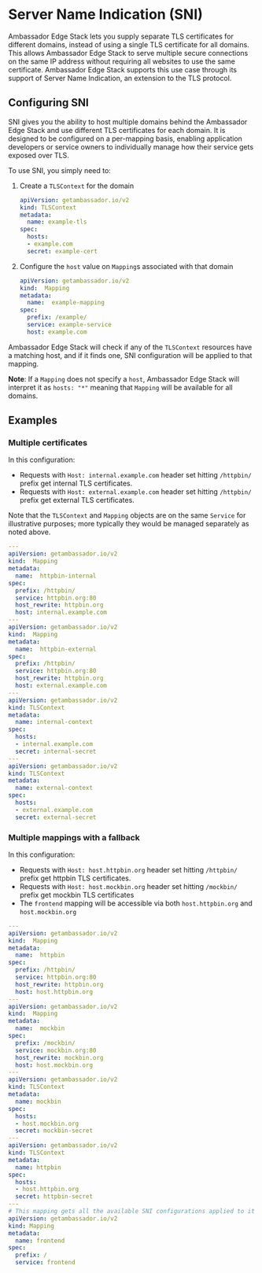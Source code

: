 # Server Name Indication (SNI)

Ambassador Edge Stack lets you supply separate TLS certificates for different domains, instead of using a single TLS certificate for all domains. This allows Ambassador Edge Stack to serve multiple secure connections on the same IP address without requiring all websites to use the same certificate. Ambassador Edge Stack supports this use case through its support of Server Name Indication, an extension to the TLS protocol.

## Configuring SNI

SNI gives you the ability to host multiple domains behind the Ambassador Edge Stack and use different TLS certificates for each domain. It is designed to be configured on a per-mapping basis, enabling application developers or service owners to individually manage how their service gets exposed over TLS.

To use SNI, you simply need to:

1. Create a `TLSContext` for the domain

    ```yaml
    apiVersion: getambassador.io/v2
    kind: TLSContext
    metadata:
      name: example-tls
    spec:
      hosts: 
      - example.com
      secret: example-cert
    ```

2. Configure the `host` value on `Mapping`s associated with that domain

    ```yaml
    apiVersion: getambassador.io/v2
    kind:  Mapping
    metadata:
      name:  example-mapping
    spec:
      prefix: /example/
      service: example-service
      host: example.com
    ```

Ambassador Edge Stack will check if any of the `TLSContext` resources have a matching host, and if it finds one, SNI configuration will be applied to that mapping. 

**Note**: If a `Mapping` does not specify a `host`, Ambassador Edge Stack will interpret it as `hosts: "*"` meaning that `Mapping` will be available for all domains.

## Examples

### Multiple certificates

In this configuration:

* Requests with `Host: internal.example.com` header set hitting `/httpbin/` prefix get internal TLS certificates.
* Requests with `Host: external.example.com` header set hitting `/httpbin/` prefix get external TLS certificates.    

Note that the `TLSContext` and `Mapping` objects are on the same `Service` for illustrative purposes; more typically they would be managed separately as noted above.

```yaml
---
apiVersion: getambassador.io/v2
kind:  Mapping
metadata:
  name:  httpbin-internal
spec:
  prefix: /httpbin/
  service: httpbin.org:80
  host_rewrite: httpbin.org
  host: internal.example.com
---
apiVersion: getambassador.io/v2
kind:  Mapping
metadata:
  name:  httpbin-external
spec:
  prefix: /httpbin/
  service: httpbin.org:80
  host_rewrite: httpbin.org
  host: external.example.com
---
apiVersion: getambassador.io/v2
kind: TLSContext
metadata:
  name: internal-context
spec:
  hosts:
  - internal.example.com
  secret: internal-secret
---
apiVersion: getambassador.io/v2
kind: TLSContext
metadata:
  name: external-context
spec:
  hosts:
  - external.example.com
  secret: external-secret
```

### Multiple mappings with a fallback

In this configuration:

* Requests with `Host: host.httpbin.org` header set hitting `/httpbin/` prefix get httpbin TLS certificates.
* Requests with `Host: host.mockbin.org` header set hitting `/mockbin/` prefix get mockbin TLS certificates
* The `frontend` mapping will be accessible via both `host.httpbin.org` and `host.mockbin.org`

```yaml
---
apiVersion: getambassador.io/v2
kind:  Mapping
metadata:
  name:  httpbin
spec:
  prefix: /httpbin/
  service: httpbin.org:80
  host_rewrite: httpbin.org
  host: host.httpbin.org
---
apiVersion: getambassador.io/v2
kind:  Mapping
metadata:
  name:  mockbin
spec:
  prefix: /mockbin/
  service: mockbin.org:80
  host_rewrite: mockbin.org
  host: host.mockbin.org
---
apiVersion: getambassador.io/v2
kind: TLSContext
metadata:
  name: mockbin
spec:
  hosts:
  - host.mockbin.org
  secret: mockbin-secret
---
apiVersion: getambassador.io/v2
kind: TLSContext
metadata:
  name: httpbin
spec:
  hosts:
  - host.httpbin.org
  secret: httpbin-secret
---
# This mapping gets all the available SNI configurations applied to it
apiVersion: getambassador.io/v2
kind: Mapping
metadata:
  name: frontend
spec:
  prefix: /
  service: frontend
```
